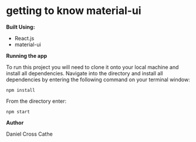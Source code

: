 # getting to know material-ui

**Built Using:**

- React.js
- material-ui

**Running the app**

To run this project you will need to clone it onto your local machine and install all dependencies. Navigate into the directory and install all dependencies by entering the following command on your terminal window:

`npm install`

From the directory enter:

`npm start`

**Author**

Daniel Cross Cathe
